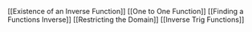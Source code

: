 [[Existence of an Inverse Function]]
[[One to One Function]]
[[Finding a Functions Inverse]]
[[Restricting the Domain]]
[[Inverse Trig Functions]]
